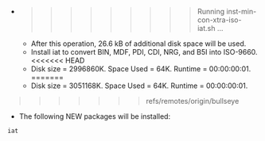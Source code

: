 * >>>>>>>>> Running inst-min-con-xtra-iso-iat.sh ...
  * After this operation, 26.6 kB of additional disk space will be used.
  * Install iat to convert BIN, MDF, PDI, CDI, NRG, and B5I into ISO-9660.
<<<<<<< HEAD
  * Disk size = 2996860K. Space Used = 64K. Runtime = 00:00:00:01.
=======
  * Disk size = 3051168K. Space Used = 64K. Runtime = 00:00:00:01.
>>>>>>> refs/remotes/origin/bullseye
  * The following NEW packages will be installed:
  ```bash
iat
  ```
